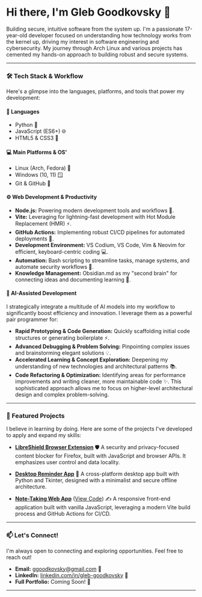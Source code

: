 # Hi there, I'm Gleb Goodkovsky 👋

Building secure, intuitive software from the system up. I'm a passionate 17-year-old developer focused on understanding how technology works from the kernel up, driving my interest in software engineering and cybersecurity. My journey through Arch Linux and various projects has cemented my hands-on approach to building robust and secure systems.

---

### 🛠️ Tech Stack & Workflow

Here's a glimpse into the languages, platforms, and tools that power my development:

#### 📝 Languages
- Python 🐍
- JavaScript (ES6+) 🌐
- HTML5 & CSS3 🎨

#### 💻 Main Platforms & OS'
- Linux (Arch, Fedora) 🐧
- Windows (10, 11) 🪟
- Git & GitHub 🐙

#### ⚙️ Web Development & Productivity
- **Node.js:** Powering modern development tools and workflows 🚀.
- **Vite:** Leveraging for lightning-fast development with Hot Module Replacement (HMR) ⚡.
- **GitHub Actions:** Implementing robust CI/CD pipelines for automated deployments 🧪.
- **Development Environment:** VS Codium, VS Code, Vim & Neovim for efficient, keyboard-centric coding 💻.
- **Automation:** Bash scripting to streamline tasks, manage systems, and automate security workflows 🚦.
- **Knowledge Management:** Obsidian.md as my "second brain" for connecting ideas and documenting learning 🧠.

#### 🧠 AI-Assisted Development
I strategically integrate a multitude of AI models into my workflow to significantly boost efficiency and innovation. I leverage them as a powerful pair programmer for:
- **Rapid Prototyping & Code Generation:** Quickly scaffolding initial code structures or generating boilerplate ⚡.
- **Advanced Debugging & Problem Solving:** Pinpointing complex issues and brainstorming elegant solutions 💡.
- **Accelerated Learning & Concept Exploration:** Deepening my understanding of new technologies and architectural patterns 📚.
- **Code Refactoring & Optimization:** Identifying areas for performance improvements and writing cleaner, more maintainable code ✨.
This sophisticated approach allows me to focus on higher-level architectural design and complex problem-solving.

---

### 🚀 Featured Projects

I believe in learning by doing. Here are some of the projects I've developed to apply and expand my skills:

- **[LibreShield Browser Extension](https://github.com/GlebGoodkovsky/libreshield)** 🛡️
  A security and privacy-focused content blocker for Firefox, built with JavaScript and browser APIs. It emphasizes user control and data locality.

- **[Desktop Reminder App](https://github.com/GlebGoodkovsky/simple-reminder-app)** 🔔
  A cross-platform desktop app built with Python and Tkinter, designed with a minimalist and secure offline architecture.

- **[Note-Taking Web App](https://glebgoodkovsky.github.io/my-note-app-pro/)** ([View Code](https://github.com/GlebGoodkovsky/my-note-app-pro)) ✍️
  A responsive front-end application built with vanilla JavaScript, leveraging a modern Vite build process and GitHub Actions for CI/CD.

<!-- Will add more projects as time goes on -->

---
<!-- these not working for some reason at the moment
### 📊 GitHub Activity & Stats

<div align="center">
  ![GlebGoodkovsky's GitHub Stats](https://github-readme-stats.vercel.app/api?username=GlebGoodkovsky&show_icons=true&theme=dark&include_all_commits=true&count_private=true&line_height=25&hide_border=true&title_color=00BF00&icon_color=00BF00&text_color=E0E0E0&bg_color=0D1117)
  ![Top Languages](https://github-readme-stats.vercel.app/api/top-langs/?username=GlebGoodkovsky&layout=compact&theme=dark&line_height=25&hide_border=true&title_color=00BF00&icon_color=00BF00&text_color=E0E0E0&bg_color=0D1117)
  
  <br/>
  ![GlebGoodkovsky's GitHub Activity Graph](https://github-readme-activity-graph.vercel.app/graph?username=GlebGoodkovsky&theme=react-dark&hide_border=true&line=00BF00&point=FFFFFF&title_color=00BF00&area=true&bg_color=0D1117)
</div>

---
-->
### 📫 Let's Connect!

I'm always open to connecting and exploring opportunities. Feel free to reach out!

- **Email:** ggoodkovsky@gmail.com 📧
- **LinkedIn:** [linkedin.com/in/gleb-goodkovsky](https://www.linkedin.com/in/gleb-goodkovsky) 🔗
- **Full Portfolio:** Coming Soon! 🚧

---